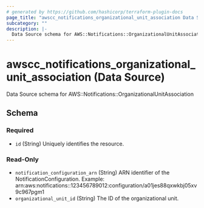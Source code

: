 ```yaml
---
# generated by https://github.com/hashicorp/terraform-plugin-docs
page_title: "awscc_notifications_organizational_unit_association Data Source - terraform-provider-awscc"
subcategory: ""
description: |-
  Data Source schema for AWS::Notifications::OrganizationalUnitAssociation
---
```


# awscc_notifications_organizational_unit_association (Data Source)

Data Source schema for AWS::Notifications::OrganizationalUnitAssociation



<!-- schema generated by tfplugindocs -->
## Schema

### Required

- `id` (String) Uniquely identifies the resource.

### Read-Only

- `notification_configuration_arn` (String) ARN identifier of the NotificationConfiguration.
Example: arn:aws:notifications::123456789012:configuration/a01jes88qxwkbj05xv9c967pgm1
- `organizational_unit_id` (String) The ID of the organizational unit.
